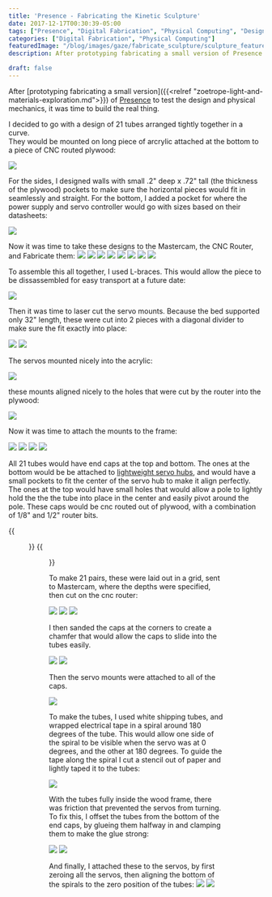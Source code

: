 ```yaml
---
title: 'Presence - Fabricating the Kinetic Sculpture'
date: 2017-12-17T00:30:39-05:00
tags: ["Presence", "Digital Fabrication", "Physical Computing", "Design"]
categories: ["Digital Fabrication", "Physical Computing"]
featuredImage: "/blog/images/gaze/fabricate_sculpture/sculpture_featured.png"
description: After prototyping fabricating a small version of Presence to test the design and physical mechanics, it was time to build the real thing.

draft: false
---
```


After [prototyping fabricating a small version]({{<relref "zoetrope-light-and-materials-exploration.md">}}) of [Presence](/blog/tags/presence) to test the design and physical mechanics, it was
time to build the real thing.

I decided to go with a design of 21 tubes arranged tightly together in a curve.  
They would be mounted on long piece of arcrylic attached at the bottom to a piece of CNC routed plywood:

<img src="/blog/images/gaze/fabricate_prototype/PlanInVectorworks.png" />

For the sides, I designed walls with small .2" deep x .72" tall (the thickness of the plywood) pockets to make sure the horizontal pieces would fit in seamlessly and straight.
For the bottom, I added a pocket for where the power supply and servo controller would go with sizes based on their datasheets:

<img src="/blog/images/gaze/fabricate_sculpture/SideBottomDesign.png" />

Now it was time to take these designs to the Mastercam, the CNC Router, and Fabricate them:
<img src="/blog/images/gaze/fabricate_sculpture/bottom_mastercam_0.png" />
<img src="/blog/images/gaze/fabricate_sculpture/bottom_mastercam_1.png" />
<img src="/blog/images/gaze/fabricate_sculpture/bottom_mastercam_2.png" />
<img src="/blog/images/gaze/fabricate_sculpture/cnc_route_servo_holer.png" />
<img src="/blog/images/gaze/fabricate_sculpture/cnc_route_bottom.png" />
<img src="/blog/images/gaze/fabricate_sculpture/cnc_route_top.png" />
<img src="/blog/images/gaze/fabricate_sculpture/cnc_route_top_2.png" />
<img src="/blog/images/gaze/fabricate_sculpture/all_cncned_pieced.png" />

To assemble this all together, I used L-braces.  This would allow the piece to be dissassembled for easy transport at
a future date:

<img src="/blog/images/gaze/fabricate_sculpture/all_assembled.png" />

Then it was time to laser cut the servo mounts.  Because the bed supported only 32" length,
these were cut into 2 pieces with a diagonal divider to make sure the fit exactly into place:

<img src="/blog/images/gaze/fabricate_sculpture/lazer_cut_pieces_split.png" />
<img src="/blog/images/gaze/fabricate_sculpture/lazer_cut_pieces_joined.png" />

The servos mounted nicely into the acrylic:

<img src="/blog/images/gaze/fabricate_sculpture/servos_mounted.png" />

these mounts aligned nicely to the holes that were cut by the router into the plywood:

<img src="/blog/images/gaze/fabricate_sculpture/servos_aligned.png" />

Now it was time to attach the mounts to the frame:

<img src="/blog/images/gaze/fabricate_sculpture/servos_mounted_1.png" />
<img src="/blog/images/gaze/fabricate_sculpture/servos_mounted_2.png" />

<img src="/blog/images/gaze/fabricate_sculpture/attached_to_frame.png" />
<img src="/blog/images/gaze/fabricate_sculpture/attached_at_bottom.png" />

All 21 tubes would have end caps at the top and bottom.  The ones at the bottom would be be attached to [lightweight servo hubs](https://www.servocity.com/lightweight-hub-horns), and would have a small
pockets to fit the center of the servo hub to make it align perfectly.  The ones at the top would have small holes that would allow a pole to lightly hold the the the tube into place in the center and easily pivot around
the pole.  These caps would be cnc routed out of plywood, with a combination of 1/8" and 1/2" router bits.

{{<figure src="/blog/images/gaze/fabricate_sculpture/servo_hub.png" caption="Lightweight servo hub purchased from servocity.com" >}}
{{<figure src="/blog/images/gaze/fabricate_sculpture/caps_design.png" caption="Design for the endcaps, with depths for the cnc router" >}}

To make 21 pairs, these were laid out in a grid, sent to Mastercam, where the depths were specified, then cut on the cnc router:

<img src="/blog/images/gaze/fabricate_sculpture/21Caps.png" />
<img src="/blog/images/gaze/fabricate_sculpture/cnc_caps_0.png" />
<img src="/blog/images/gaze/fabricate_sculpture/cnc_route_caps.png" />

I then sanded the caps at the corners to create a chamfer that would allow the caps to slide into the tubes easily.

<img src="/blog/images/gaze/fabricate_sculpture/sand_caps.png" />

<img src="/blog/images/gaze/fabricate_sculpture/chamfered_caps.png" />

Then the servo mounts were attached to all of the caps.

<img src="/blog/images/gaze/fabricate_sculpture/caps_and_tops.png" />

To make the tubes, I used white shipping tubes, and wrapped electrical tape in a spiral around 180 degrees of the tube.  This would allow one side of the
spiral to be visible when the servo was at 0 degrees, and the other at 180 degrees.  To guide the tape along the spiral I cut a stencil out of paper and
lightly taped it to the tubes:

<img src="/blog/images/gaze/fabricate_sculpture/tape_stencil.png" />

With the tubes fully inside the wood frame, there was friction that prevented the servos from turning.  To fix this, I offset the tubes from the bottom of the end caps, by glueing them halfway in and clamping them to make the glue strong:

<img src="/blog/images/gaze/fabricate_sculpture/clamped_2.png" />
<img src="/blog/images/gaze/fabricate_sculpture/clamps_on_caps.png" />

And finally, I attached these to the servos, by first zeroing all the servos, then aligning the bottom of the spirals to the zero position of the tubes:
<img src="/blog/images/gaze/fabricate_sculpture/attaching.png" />
<img src="/blog/images/gaze/fabricate_sculpture/all_attached_3.png" />



